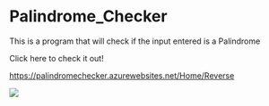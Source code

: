 # Palindrome_Checker
This is a program that will check if the input entered is a Palindrome 

Click here to check it out!

https://palindromechecker.azurewebsites.net/Home/Reverse

![](https://user-images.githubusercontent.com/83522315/161405715-6053b444-ddf3-4e72-abc2-8ba07bfeadf5.PNG)

